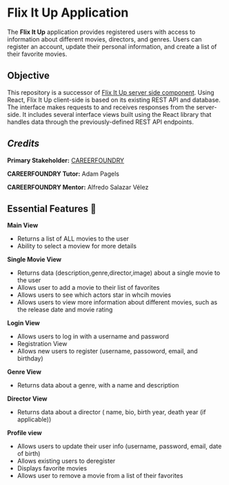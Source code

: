 # Flix It Up Application

The **Flix It Up** application provides registered users with access to information about different movies, directors, and genres. Users can register an account, update their personal information, and create a list of their favorite movies. 

## Objective

This repository is a successor of  [Flix It Up server side component](https://github.com/BriWins/MyFlix.git). Using React, Flix It Up client-side is based on its existing REST API and database. The interface makes requests to and receives responses from the server-side. It includes several interface views built using the React library that handles data through the previously-defined REST API endpoints.

## **_Credits_**

**Primary Stakeholder:** [CAREERFOUNDRY](https://careerfoundry.com/)

**CAREERFOUNDRY Tutor:** Adam Pagels

**CAREERFOUNDRY Mentor:** Alfredo Salazar Vélez


## Essential Features :rocket:

**Main View**

- Returns a list of ALL movies to the user
- Ability to select a moview for more details

**Single Movie View**

- Returns data (description,genre,director,image) about a single movie to the user
- Allows user to add a movie to their list of favorites
- Allows users to see which actors star in whcih movies
- Allows users to view more information about different movies, such as the release date and movie rating

**Login View**

- Allows users to log in with a username and password
- Registration View
- Allows new users to register (username, passoword, email, and birthday)

**Genre View** 

- Returns data about a genre, with a name and description

**Director View**

- Returns data about a director ( name, bio, birth year, death year (if applicable))

**Profile view** 

- Allows users to update their user info (username, password, email, date of birth)
- Allows existing users to deregister
- Displays favorite movies
- Allows user to remove a movie from a list of their favorites

